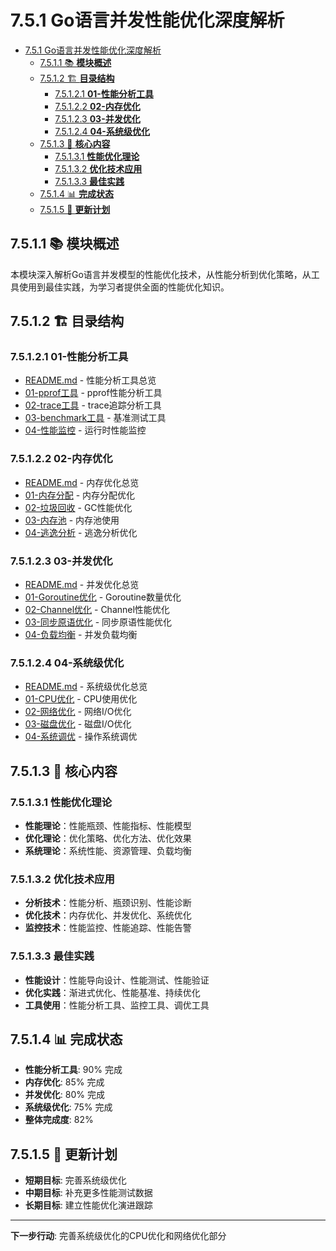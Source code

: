 # 7.5.1 Go语言并发性能优化深度解析

<!-- TOC START -->
- [7.5.1 Go语言并发性能优化深度解析](#go语言并发性能优化深度解析)
  - [7.5.1.1 📚 **模块概述**](#📚-**模块概述**)
  - [7.5.1.2 🏗️ **目录结构**](#🏗️-**目录结构**)
    - [7.5.1.2.1 **01-性能分析工具**](#**01-性能分析工具**)
    - [7.5.1.2.2 **02-内存优化**](#**02-内存优化**)
    - [7.5.1.2.3 **03-并发优化**](#**03-并发优化**)
    - [7.5.1.2.4 **04-系统级优化**](#**04-系统级优化**)
  - [7.5.1.3 🎯 **核心内容**](#🎯-**核心内容**)
    - [7.5.1.3.1 **性能优化理论**](#**性能优化理论**)
    - [7.5.1.3.2 **优化技术应用**](#**优化技术应用**)
    - [7.5.1.3.3 **最佳实践**](#**最佳实践**)
  - [7.5.1.4 📊 **完成状态**](#📊-**完成状态**)
  - [7.5.1.5 🔄 **更新计划**](#🔄-**更新计划**)
<!-- TOC END -->

## 7.5.1.1 📚 **模块概述**

本模块深入解析Go语言并发模型的性能优化技术，从性能分析到优化策略，从工具使用到最佳实践，为学习者提供全面的性能优化知识。

## 7.5.1.2 🏗️ **目录结构**

### 7.5.1.2.1 **01-性能分析工具**

- [README.md](01-性能分析工具/README.md) - 性能分析工具总览
- [01-pprof工具](01-性能分析工具/01-pprof工具/) - pprof性能分析工具
- [02-trace工具](01-性能分析工具/02-trace工具/) - trace追踪分析工具
- [03-benchmark工具](01-性能分析工具/03-benchmark工具/) - 基准测试工具
- [04-性能监控](01-性能分析工具/04-性能监控/) - 运行时性能监控

### 7.5.1.2.2 **02-内存优化**

- [README.md](02-内存优化/README.md) - 内存优化总览
- [01-内存分配](02-内存优化/01-内存分配/) - 内存分配优化
- [02-垃圾回收](02-内存优化/02-垃圾回收/) - GC性能优化
- [03-内存池](02-内存优化/03-内存池/) - 内存池使用
- [04-逃逸分析](02-内存优化/04-逃逸分析/) - 逃逸分析优化

### 7.5.1.2.3 **03-并发优化**

- [README.md](03-并发优化/README.md) - 并发优化总览
- [01-Goroutine优化](03-并发优化/01-Goroutine优化/) - Goroutine数量优化
- [02-Channel优化](03-并发优化/02-Channel优化/) - Channel性能优化
- [03-同步原语优化](03-并发优化/03-同步原语优化/) - 同步原语性能优化
- [04-负载均衡](03-并发优化/04-负载均衡/) - 并发负载均衡

### 7.5.1.2.4 **04-系统级优化**

- [README.md](04-系统级优化/README.md) - 系统级优化总览
- [01-CPU优化](04-系统级优化/01-CPU优化/) - CPU使用优化
- [02-网络优化](04-系统级优化/02-网络优化/) - 网络I/O优化
- [03-磁盘优化](04-系统级优化/03-磁盘优化/) - 磁盘I/O优化
- [04-系统调优](04-系统级优化/04-系统调优/) - 操作系统调优

## 7.5.1.3 🎯 **核心内容**

### 7.5.1.3.1 **性能优化理论**

- **性能理论**：性能瓶颈、性能指标、性能模型
- **优化理论**：优化策略、优化方法、优化效果
- **系统理论**：系统性能、资源管理、负载均衡

### 7.5.1.3.2 **优化技术应用**

- **分析技术**：性能分析、瓶颈识别、性能诊断
- **优化技术**：内存优化、并发优化、系统优化
- **监控技术**：性能监控、性能追踪、性能告警

### 7.5.1.3.3 **最佳实践**

- **性能设计**：性能导向设计、性能测试、性能验证
- **优化实践**：渐进式优化、性能基准、持续优化
- **工具使用**：性能分析工具、监控工具、调优工具

## 7.5.1.4 📊 **完成状态**

- **性能分析工具**: 90% 完成
- **内存优化**: 85% 完成
- **并发优化**: 80% 完成
- **系统级优化**: 75% 完成
- **整体完成度**: 82%

## 7.5.1.5 🔄 **更新计划**

- **短期目标**: 完善系统级优化
- **中期目标**: 补充更多性能测试数据
- **长期目标**: 建立性能优化演进跟踪

---

**下一步行动**: 完善系统级优化的CPU优化和网络优化部分
